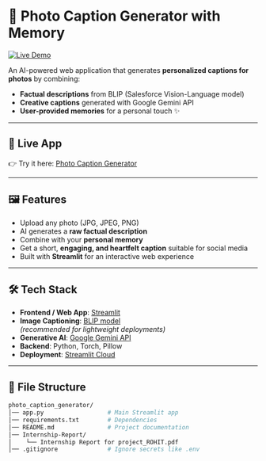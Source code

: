 # 📸 Photo Caption Generator with Memory

[![Live Demo](https://img.shields.io/badge/Live-Demo-brightgreen)](https://photo-caption-generator-ufrt2zmmfcalamdgavjuik.streamlit.app/)

An AI-powered web application that generates **personalized captions for photos** by combining:
- **Factual descriptions** from BLIP (Salesforce Vision-Language model)
- **Creative captions** generated with Google Gemini API
- **User-provided memories** for a personal touch ✨

---

## 🚀 Live App
👉 Try it here: [Photo Caption Generator](https://photo-caption-generator-ufrt2zmmfcalamdgavjuik.streamlit.app/)

---

## 🖼️ Features
- Upload any photo (JPG, JPEG, PNG)
- AI generates a **raw factual description**
- Combine with your **personal memory**
- Get a short, **engaging, and heartfelt caption** suitable for social media
- Built with **Streamlit** for an interactive web experience

---

## 🛠️ Tech Stack
- **Frontend / Web App**: [Streamlit](https://streamlit.io/)
- **Image Captioning**: [BLIP model](https://huggingface.co/Salesforce/blip-image-captioning-base)  
  *(recommended for lightweight deployments)*  
- **Generative AI**: [Google Gemini API](https://ai.google.dev/)
- **Backend**: Python, Torch, Pillow
- **Deployment**: [Streamlit Cloud](https://streamlit.io/cloud)

---

## 📂 File Structure
```bash
photo_caption_generator/
│── app.py                  # Main Streamlit app
│── requirements.txt        # Dependencies
│── README.md               # Project documentation
│── Internship-Report/      
│    └── Internship Report for project_ROHIT.pdf
│── .gitignore              # Ignore secrets like .env
